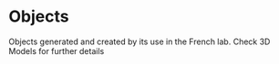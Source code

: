 # Objects
Objects generated and created by its use in the French lab. Check 3D Models for further details
